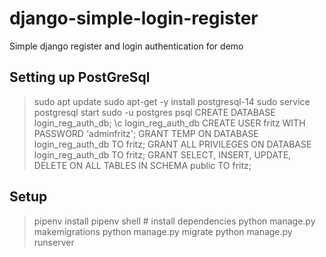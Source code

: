 # django-simple-login-register
Simple django register and login authentication for demo

## Setting up PostGreSql
> sudo apt update
> sudo apt-get -y install postgresql-14
> sudo service postgresql start
> sudo -u postgres psql
> CREATE DATABASE login_reg_auth_db;
> \c login_reg_auth_db
> CREATE USER fritz WITH PASSWORD 'adminfritz';
> GRANT TEMP ON DATABASE login_reg_auth_db TO fritz;
> GRANT ALL PRIVILEGES ON DATABASE login_reg_auth_db TO fritz;
> GRANT SELECT, INSERT, UPDATE, DELETE ON ALL TABLES IN SCHEMA public TO fritz;

## Setup
> pipenv install
> pipenv shell # install dependencies
> python manage.py makemigrations
> python manage.py migrate
> python manage.py runserver
